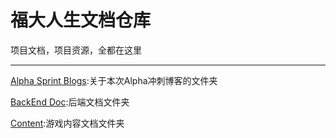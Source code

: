 # 福大人生文档仓库

项目文档，项目资源，全都在这里

-----

[Alpha Sprint Blogs](./Alpha%20Sprint%20Blogs/):关于本次Alpha冲刺博客的文件夹

[BackEnd Doc](./BackEnd%20Doc/):后端文档文件夹

[Content](./Content):游戏内容文档文件夹

